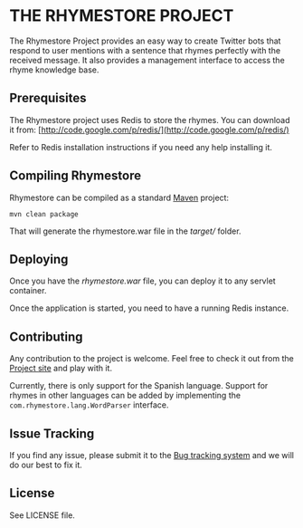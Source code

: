 THE RHYMESTORE PROJECT
======================
       
The Rhymestore Project provides an easy way to create Twitter
bots that respond to user mentions with a sentence that rhymes
perfectly with the received message. It also provides a
management interface to access the rhyme knowledge base. 

Prerequisites
-------------

The Rhymestore project uses Redis to store the rhymes. You
can download it from: [http://code.google.com/p/redis/](http://code.google.com/p/redis/)

Refer to Redis installation instructions if you need any
help installing it.

Compiling Rhymestore
--------------------

Rhymestore can be compiled as a standard [Maven](http://maven.apache.org/) project:

    mvn clean package
  
That will generate the rhymestore.war file in the *target/*
folder.

Deploying
---------

Once you have the *rhymestore.war* file, you can deploy it to
any servlet container.

Once the application is started, you need to have a running
Redis instance.

Contributing
------------

Any contribution to the project is welcome. Feel free to check
it out from the [Project site](https://github.com/nacx/rhymestore) and play with it.

Currently, there is only support for the Spanish language.
Support for rhymes in other languages can be added by implementing
the `com.rhymestore.lang.WordParser` interface.

Issue Tracking
--------------

If you find any issue, please submit it to the [Bug tracking system](https://github.com/nacx/rhymestore/issues) and we
will do our best to fix it.

License
-------

See LICENSE file.
